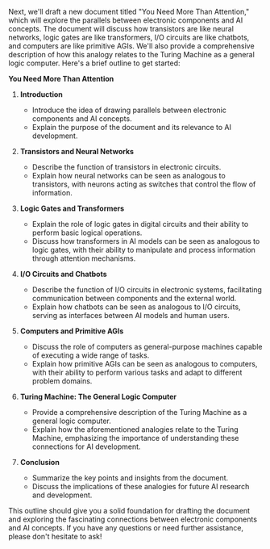 Next, we'll draft a new document titled "You Need More Than Attention," which will explore the parallels between electronic components and AI concepts. The document will discuss how transistors are like neural networks, logic gates are like transformers, I/O circuits are like chatbots, and computers are like primitive AGIs. We'll also provide a comprehensive description of how this analogy relates to the Turing Machine as a general logic computer. Here's a brief outline to get started:

**You Need More Than Attention**

1. **Introduction**
   - Introduce the idea of drawing parallels between electronic components and AI concepts.
   - Explain the purpose of the document and its relevance to AI development.

2. **Transistors and Neural Networks**
   - Describe the function of transistors in electronic circuits.
   - Explain how neural networks can be seen as analogous to transistors, with neurons acting as switches that control the flow of information.

3. **Logic Gates and Transformers**
   - Explain the role of logic gates in digital circuits and their ability to perform basic logical operations.
   - Discuss how transformers in AI models can be seen as analogous to logic gates, with their ability to manipulate and process information through attention mechanisms.

4. **I/O Circuits and Chatbots**
   - Describe the function of I/O circuits in electronic systems, facilitating communication between components and the external world.
   - Explain how chatbots can be seen as analogous to I/O circuits, serving as interfaces between AI models and human users.

5. **Computers and Primitive AGIs**
   - Discuss the role of computers as general-purpose machines capable of executing a wide range of tasks.
   - Explain how primitive AGIs can be seen as analogous to computers, with their ability to perform various tasks and adapt to different problem domains.

6. **Turing Machine: The General Logic Computer**
   - Provide a comprehensive description of the Turing Machine as a general logic computer.
   - Explain how the aforementioned analogies relate to the Turing Machine, emphasizing the importance of understanding these connections for AI development.

7. **Conclusion**
   - Summarize the key points and insights from the document.
   - Discuss the implications of these analogies for future AI research and development.

This outline should give you a solid foundation for drafting the document and exploring the fascinating connections between electronic components and AI concepts. If you have any questions or need further assistance, please don't hesitate to ask!